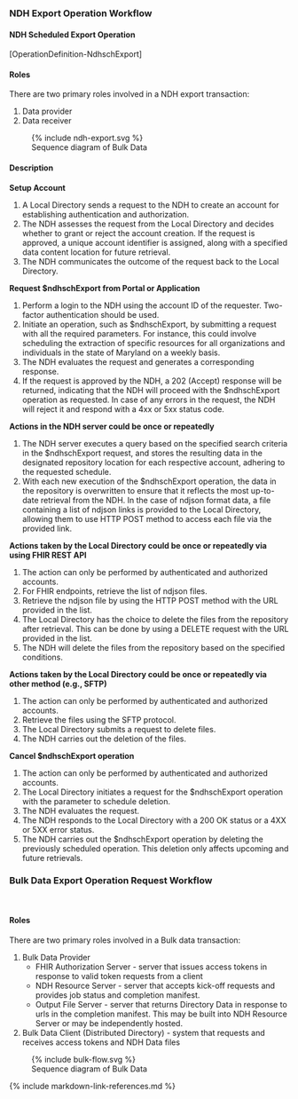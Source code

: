 
### NDH Export Operation Workflow
#### NDH Scheduled Export Operation
[OperationDefinition-NdhschExport]
#### Roles
There are two primary roles involved in a NDH export transaction:
1. Data provider
2. Data receiver

<figure>
    {% include ndh-export.svg %}
    <figcaption>Sequence diagram of Bulk Data </figcaption>
</figure>  

#### Description  
**Setup Account**
1. A Local Directory sends a request to the NDH to create an account for establishing authentication and authorization.
2. The NDH assesses the request from the Local Directory and decides whether to grant or reject the account creation. If the request is approved, a unique account identifier is assigned, along with a specified data content location for future retrieval.
3. The NDH communicates the outcome of the request back to the Local Directory.

**Request $ndhschExport from Portal or Application**
1. Perform a login to the NDH using the account ID of the requester. Two-factor authentication should be used.
2. Initiate an operation, such as $ndhschExport, by submitting a request with all the required parameters. For instance, this could involve scheduling the extraction of specific resources for all organizations and individuals in the state of Maryland on a weekly basis.
3. The NDH evaluates the request and generates a corresponding response.
4. If the request is approved by the NDH, a 202 (Accept) response will be returned, indicating that the NDH will proceed with the $ndhschExport operation as requested. In case of any errors in the request, the NDH will reject it and respond with a 4xx or 5xx status code.

**Actions in the NDH server could be once or repeatedly**
1. The NDH server executes a query based on the specified search criteria in the $ndhschExport request, and stores the resulting data in the designated repository location for each respective account, adhering to the requested schedule.
2. With each new execution of the $ndhschExport operation, the data in the repository is overwritten to ensure that it reflects the most up-to-date retrieval from the NDH. In the case of ndjson format data, a file containing a list of ndjson links is provided to the Local Directory, allowing them to use HTTP POST method to access each file via the provided link.

**Actions taken by the Local Directory could be once or repeatedly via using FHIR REST API**
1. The action can only be performed by authenticated and authorized accounts.
2. For FHIR endpoints, retrieve the list of ndjson files.
3. Retrieve the ndjson file by using the HTTP POST method with the URL provided in the list.
4. The Local Directory has the choice to delete the files from the repository after retrieval. This can be done by using a DELETE request with the URL provided in the list.
5. The NDH will delete the files from the repository based on the specified conditions.

**Actions taken by the Local Directory could be once or repeatedly via other method (e.g., SFTP)**
1. The action can only be performed by authenticated and authorized accounts.
2. Retrieve the files using the SFTP protocol.
3. The Local Directory submits a request to delete files.
4. The NDH carries out the deletion of the files.

**Cancel $ndhschExport operation**
1. The action can only be performed by authenticated and authorized accounts.
2. The Local Directory initiates a request for the $ndhschExport operation with the parameter to schedule deletion.
3. The NDH evaluates the request.
4. The NDH responds to the Local Directory with a 200 OK status or a 4XX or 5XX error status.
5. The NDH carries out the $ndhschExport operation by deleting the previously scheduled operation. This deletion only affects upcoming and future retrievals.


### Bulk Data Export Operation Request Workflow
<br />

#### Roles
There are two primary roles involved in a Bulk data transaction:
1. Bulk Data Provider
    - FHIR Authorization Server - server that issues access tokens in response to valid token requests from a client
    - NDH Resource Server - server that accepts kick-off requests and provides job status and completion manifest.
    - Output File Server - server that returns Directory Data in response to urls in the completion manifest. This may be built into NDH Resource Server or
    may be independently hosted.
2. Bulk Data Client (Distributed Directory) - system that requests and receives access tokens and NDH Data files

<figure>
    {% include bulk-flow.svg %}
    <figcaption>Sequence diagram of Bulk Data </figcaption>
</figure>


{% include markdown-link-references.md %}